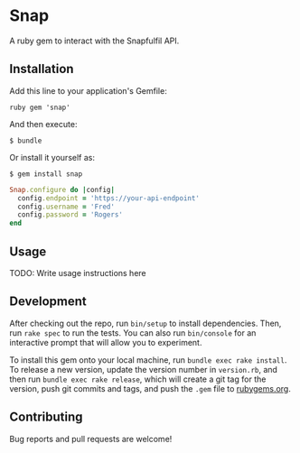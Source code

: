 # Snap

A ruby gem to interact with the Snapfulfil API.

## Installation

Add this line to your application's Gemfile:

```ruby gem 'snap' ```

And then execute:

    $ bundle

Or install it yourself as:

    $ gem install snap

```ruby
Snap.configure do |config|
  config.endpoint = 'https://your-api-endpoint'
  config.username = 'Fred'
  config.password = 'Rogers'
end
```

## Usage

TODO: Write usage instructions here

## Development

After checking out the repo, run `bin/setup` to install dependencies. Then, run
`rake spec` to run the tests. You can also run `bin/console` for an interactive
prompt that will allow you to experiment.

To install this gem onto your local machine, run `bundle exec rake install`. To
release a new version, update the version number in `version.rb`, and then run
`bundle exec rake release`, which will create a git tag for the version, push
git commits and tags, and push the `.gem` file to
[rubygems.org](https://rubygems.org).

## Contributing

Bug reports and pull requests are welcome!
